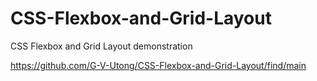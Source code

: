 # CSS-Flexbox-and-Grid-Layout
CSS Flexbox and Grid Layout demonstration

https://github.com/G-V-Utong/CSS-Flexbox-and-Grid-Layout/find/main

